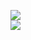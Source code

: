 [![](https://img.shields.io/badge/Made%20With-Github%20Spray-lightgrey.svg?style=for-the-badge&logo=github)](https://github.com/Annihil/github-spray#1634)  
[![](https://i.imgur.com/2DrTn0Z.gif)](https://github.com/Annihil/github-spray)